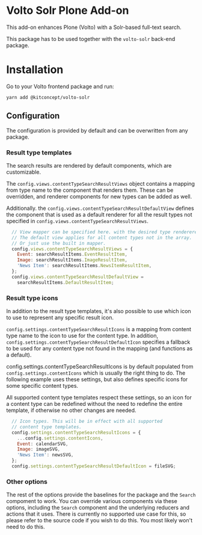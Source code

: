 # Volto Solr Plone Add-on

This add-on enhances Plone (Volto) with a Solr-based full-text search.

This package has to be used together with the `volto-solr` back-end package.

# Installation

Go to your Volto frontend package and run:

```
yarn add @kitconcept/volto-solr
```

## Configuration

The configuration is provided by default and can be overwritten from any package.


### Result type templates

The search results are rendered by default components, which are customizable.

The `config.views.contentTypeSearchResultViews` object contains a mapping from type name to the component that renders them. These can be overridden, and renderer components for new types can be added as well.

Additionally. the `config.views.contentTypeSearchResultDefaultView` defines the component that is used as a default renderer for all the result types not specified in `config.views.contentTypeSearchResultViews`.

```js
  // View mapper can be specified here. with the desired type rendererers.
  // The default view applies for all content types not in the array.
  // Or just use the built in mapper.
  config.views.contentTypeSearchResultViews = {
    Event: searchResultItems.EventResultItem,
    Image: searchResultItems.ImageResultItem,
    'News Item': searchResultItems.NewsItemResultItem,
  };
  config.views.contentTypeSearchResultDefaultView =
    searchResultItems.DefaultResultItem;
```

### Result type icons

In addition to the result type templates, it's also possible to use which icon to use to represent any specific result icon.

`config.settings.contentTypeSearchResultIcons` is a mapping from content type name to the icon to use for the content type. In addition, `config.settings.contentTypeSearchResultDefaultIcon` specifies a fallback to be used for any content type not found in the mapping (and functions as a default).

config.settings.contentTypeSearchResultIcons is by default populated from `config.settings.contentIcons` which is usually the right thing to do. The following example uses these settings, but also defines specific icons for some specific content types.

All supported content type templates respect these settings, so an icon for a content type can be redefined without the need to redefine the entire template, if otherwise no other changes are needed.

```js
  // Icon types. This will be in effect with all supported
  // content type templates.
  config.settings.contentTypeSearchResultIcons = {
    ...config.settings.contentIcons,
    Event: calendarSVG,
    Image: imageSVG,
    'News Item': newsSVG,
  };
  config.settings.contentTypeSearchResultDefaultIcon = fileSVG;
```

### Other options

The rest of the options provide the baselines for the package and the `Search` compoment to work. You can override various components via these options, including the `Search` component and the underlying reducers and actions that it uses. There is currently no supported use case for this, so please refer to the source code if you wish to do this. You most likely won't need to do this.


